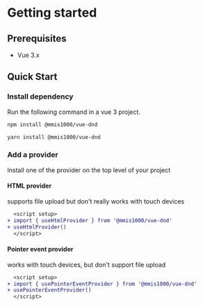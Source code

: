 # Getting started

## Prerequisites

- Vue 3.x

## Quick Start

### Install dependency

Run the following command in a vue 3 project.

<code-group>
<code-block title="NPM" active>

```bash
npm install @mmis1000/vue-dnd
```

</code-block>
<code-block title="YARN">

```bash
yarn install @mmis1000/vue-dnd
```

</code-block>
</code-group>

### Add a provider

Install one of the provider on the top level of your project

#### HTML provider

supports file upload but don't really works with touch devices

```diff
  <script setup>
+ import { useHtmlProvider } from '@mmis1000/vue-dnd'
+ useHtmlProvider()
  </script>
```

#### Pointer event provider

works with touch devices, but don't support file upload

```diff
  <script setup>
+ import { usePointerEventProvider } from '@mmis1000/vue-dnd'
+ usePointerEventProvider()
  </script>
```
